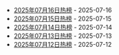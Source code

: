 * [2025年07月16日热榜](https://product-daily.haha.ai/posts/20250716) - 2025-07-16
* [2025年07月15日热榜](https://product-daily.haha.ai/posts/20250715) - 2025-07-15
* [2025年07月14日热榜](https://product-daily.haha.ai/posts/20250714) - 2025-07-14
* [2025年07月13日热榜](https://product-daily.haha.ai/posts/20250713) - 2025-07-13
* [2025年07月12日热榜](https://product-daily.haha.ai/posts/20250712) - 2025-07-12
